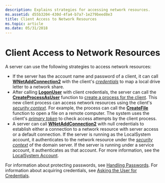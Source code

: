 ```yaml
---
description: Explains strategies for accessing network resources.
ms.assetid: d55b3204-430d-4fa4-b7a7-1e279beed8e3
title: Client Access to Network Resources
ms.topic: article
ms.date: 05/31/2018
---
```


# Client Access to Network Resources

A server can use the following strategies to access network resources:

-   If the server has the account name and password of a client, it can call [**WNetAddConnection2**](/windows/desktop/api/winnetwk/nf-winnetwk-wnetaddconnection2a) with the client's [*credentials*](/windows/desktop/SecGloss/c-gly) to map a local drive letter to a network share.
-   After calling [**LogonUser**](/windows/desktop/api/winbase/nf-winbase-logonusera) with client credentials, the server can call the [**CreateProcessAsUser**](/windows/desktop/api/processthreadsapi/nf-processthreadsapi-createprocessasusera) function to [create a process for the client](processes-in-the-client-security-context.md). This new client process can access network resources using the client's [*security context*](/windows/desktop/SecGloss/s-gly). For example, the process can call the [**CreateFile**](/windows/desktop/api/fileapi/nf-fileapi-createfilea) function to open a file on a remote computer. The system uses the client's [*primary token*](/windows/desktop/SecGloss/p-gly) to check access attempts by the client process.
-   A server can call [**WNetAddConnection2**](/windows/desktop/api/winnetwk/nf-winnetwk-wnetaddconnection2a) with null credentials to establish either a connection to a network resource with server access or a default connection. If the server is running as the LocalSystem account, it authenticates to the network resource under the [*security context*](/windows/desktop/SecGloss/s-gly) of the domain server. If the server is running under a service account, it authenticates as that account. For more information, see the [LocalSystem Account](/windows/desktop/Services/localsystem-account).

For information about protecting passwords, see [Handling Passwords](/windows/desktop/SecBP/handling-passwords). For information about acquiring credentials, see [Asking the User for Credentials](/windows/desktop/SecBP/asking-the-user-for-credentials).

 

 
